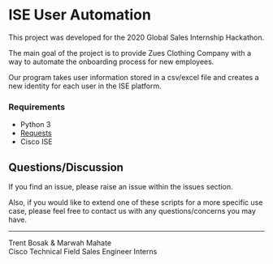 # ISE User Automation

This project was developed for the 2020 Global Sales Internship Hackathon.

The main goal of the project is to provide Zues Clothing Company with a way to automate the onboarding process for new employees.

Our program takes user information stored in a csv/excel file and creates a new identity for each user in the ISE platform.

### Requirements
* Python 3
* [Requests][requests_link]
* Cisco ISE


[requests_link]: https://2.python-requests.org/en/master/

## Questions/Discussion
If you find an issue, please raise an issue within the issues section.

Also, if you would like to extend one of these scripts for a more specific use case, please feel free to contact us with any questions/concerns you may have. 

---
<p>Trent Bosak & Marwah Mahate<br>
Cisco Technical Field Sales Engineer Interns</p>